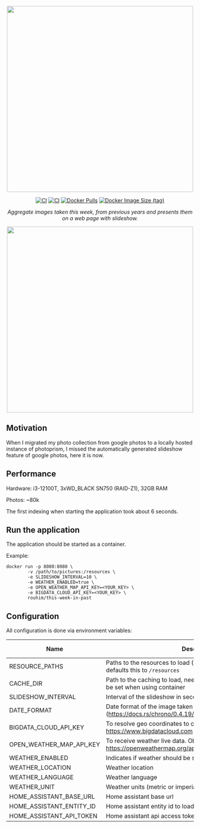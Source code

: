<p align="center">
  <img src="https://raw.githubusercontent.com/RouHim/this-week-in-past/main/banner.png" width="500">
</p>

<p align="center">
    <a href="https://github.com/RouHim/this-week-in-past/actions/workflows/build-image.yaml"><img src="https://github.com/RouHim/this-week-in-past/actions/workflows/build-image.yaml/badge.svg" alt="CI"></a>
    <a href="https://github.com/RouHim/this-week-in-past/actions/workflows/scheduled-security-audit.yaml"><img src="https://github.com/RouHim/this-week-in-past/actions/workflows/scheduled-security-audit.yaml/badge.svg" alt="CI"></a>
    <a href="https://hub.docker.com/r/rouhim/this-week-in-past"><img alt="Docker Pulls" src="https://img.shields.io/docker/pulls/rouhim/this-week-in-past"></a>
    <a href="https://hub.docker.com/r/rouhim/this-week-in-past/tags"><img alt="Docker Image Size (tag)" src="https://img.shields.io/docker/image-size/rouhim/this-week-in-past/latest"></a>
</p>

<p align="center">
    <i>Aggregate images taken this week, from previous years and presents them on a web page with slideshow.</i>
</p>

<p align="center">
  <img src="https://raw.githubusercontent.com/RouHim/this-week-in-past/main/screenshot.jpg" width="500">
</p>

## Motivation

When I migrated my photo collection from google photos to a locally hosted instance of photoprism, I missed the
automatically generated slideshow feature of google photos, here it is now.

## Performance

Hardware: i3-12100T, 3xWD_BLACK SN750 (RAID-Z1), 32GB RAM

Photos: ~80k

The first indexing when starting the application took about 6 seconds.

## Run the application

The application should be started as a container.

Example:

```shell
docker run -p 8080:8080 \
        -v /path/to/pictures:/resources \
        -e SLIDESHOW_INTERVAL=10 \
        -e WEATHER_ENABLED=true \
        -e OPEN_WEATHER_MAP_API_KEY=<YOUR_KEY> \
        -e BIGDATA_CLOUD_API_KEY=<YOUR_KEY> \
        rouhim/this-week-in-past
```

## Configuration

All configuration is done via environment variables:

| Name                     | Description                                                                                           | Default value |
|--------------------------|-------------------------------------------------------------------------------------------------------|---------------|
| RESOURCE_PATHS           | Paths to the resources to load (comma separated), container defaults this to `/resources`             |               |
| CACHE_DIR                | Path to the caching to load, needs to read/write rights, must not be set when using container         |               |
| SLIDESHOW_INTERVAL       | Interval of the slideshow in seconds                                                                  | 30            |
| DATE_FORMAT              | Date format of the image taken date (https://docs.rs/chrono/0.4.19/chrono/format/strftime/index.html) | %d.%m.%Y      |
| BIGDATA_CLOUD_API_KEY    | To resolve geo coordinates to city name. Obtain here: https://www.bigdatacloud.com                    |               |
| OPEN_WEATHER_MAP_API_KEY | To receive weather live data. Obtain here: https://openweathermap.org/api                             |               |
| WEATHER_ENABLED          | Indicates if weather should be shown in the slideshow                                                 | false         |
| WEATHER_LOCATION         | Weather location                                                                                      | Berlin        |
| WEATHER_LANGUAGE         | Weather language                                                                                      | en            |
| WEATHER_UNIT             | Weather units (metric or imperial)                                                                    | metric        |
| HOME_ASSISTANT_BASE_URL  | Home assistant base url                                                                               |               |
| HOME_ASSISTANT_ENTITY_ID | Home assistant entity id to load the weather from                                                     |               |
| HOME_ASSISTANT_API_TOKEN | Home assistant api access token                                                                       |               |
